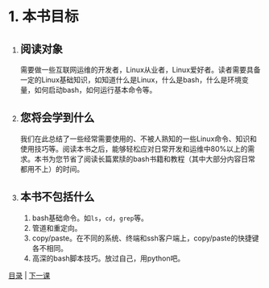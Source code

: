# 1. 本书目标

1. ## 阅读对象
    需要做一些互联网运维的开发者，Linux从业者，Linux爱好者。读者需要具备一定的Linux基础知识，如知道什么是Linux，什么是bash，什么是环境变量，如何启动bash，如何运行基本命令等。

1. ## 您将会学到什么
    我们在此总结了一些经常需要使用的、不被人熟知的一些Linux命令、知识和使用技巧等。阅读本书之后，能够轻松应对日常开发和运维中80%以上的需求。本书为您节省了阅读长篇累牍的bash书籍和教程（其中大部分内容日常都用不上）的时间。

1. ## 本书不包括什么
    1. bash基础命令。如`ls`，`cd`，`grep`等。
    2. 管道和重定向。
    3. copy/paste。在不同的系统、终端和ssh客户端上，copy/paste的快捷键各不相同。
    4. 高深的bash脚本技巧。放过自己，用python吧。

[目录](README.md) | [下一课](lesson1.md)
